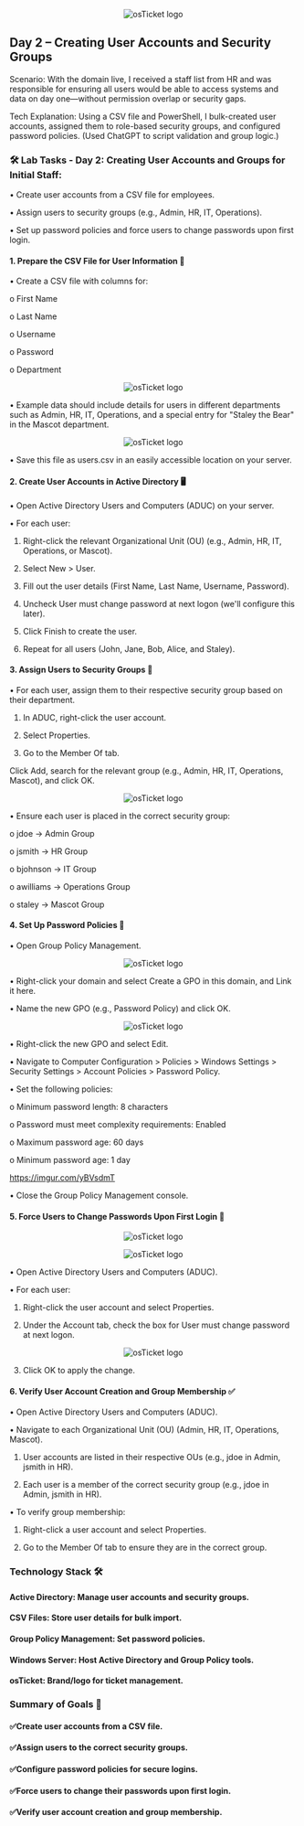 <p align="center">
<img src="https://i.imgur.com/pqTjnLb.png" alt="osTicket logo"/>
</p>

## Day 2 – Creating User Accounts and Security Groups

Scenario:
With the domain live, I received a staff list from HR and was responsible for ensuring all users would be able to access systems and data on day one—without permission overlap or security gaps.

Tech Explanation:
Using a CSV file and PowerShell, I bulk-created user accounts, assigned them to role-based security groups, and configured password policies. (Used ChatGPT to script validation and group logic.)



### 🛠️ Lab Tasks - Day 2: Creating User Accounts and Groups for Initial Staff:

•	Create user accounts from a CSV file for employees.

•	Assign users to security groups (e.g., Admin, HR, IT, Operations).

•	Set up password policies and force users to change passwords upon first login.

#### 1. Prepare the CSV File for User Information 📄
•	Create a CSV file with columns for:

 o	First Name

 o	Last Name

 o	Username

 o	Password

 o	Department

 <p align="center">
<img src="https://i.imgur.com/v7bB2Wb.png" alt="osTicket logo"/>
</p>

 •	Example data should include details for users in different departments such as Admin, HR, IT, Operations, and a special entry for "Staley the Bear" in the Mascot department.

<p align="center">
<img src="https://i.imgur.com/dC6Ll1R.png" alt="osTicket logo"/>
</p>

 •	Save this file as users.csv in an easily accessible location on your server.

#### 2. Create User Accounts in Active Directory 🖥️

 •	Open Active Directory Users and Computers (ADUC) on your server.

 •	For each user:

1.	Right-click the relevant Organizational Unit (OU) (e.g., Admin, HR, IT, Operations, or Mascot).

2.	Select New > User.

3.	Fill out the user details (First Name, Last Name, Username, Password).

4.	Uncheck User must change password at next logon (we'll configure this later).

5.	Click Finish to create the user.
   
6.	Repeat for all users (John, Jane, Bob, Alice, and Staley).

#### 3. Assign Users to Security Groups 🔑

 •	For each user, assign them to their respective security group based on their department.

1.	In ADUC, right-click the user account.

2.	Select Properties.

3.	Go to the Member Of tab.

Click Add, search for the relevant group (e.g., Admin, HR, IT, Operations, Mascot), and click OK.

<p align="center">
<img src="https://i.imgur.com/2Gn3F6E.png" alt="osTicket logo"/>
</p>

•	Ensure each user is placed in the correct security group:

 o	jdoe → Admin Group

 o	jsmith → HR Group

 o	bjohnson → IT Group

 o	awilliams → Operations Group

 o	staley → Mascot Group

#### 4. Set Up Password Policies 🔐

•	Open Group Policy Management.

<p align="center">
<img src="https://i.imgur.com/7Zv6O8F.png" alt="osTicket logo"/>
</p>

•	Right-click your domain and select Create a GPO in this domain, and Link it here.

•	Name the new GPO (e.g., Password Policy) and click OK.

<p align="center">
<img src="https://i.imgur.com/HI53KW8.png" alt="osTicket logo"/>
</p>

•	Right-click the new GPO and select Edit.

•	Navigate to Computer Configuration > Policies > Windows Settings > Security Settings > Account Policies > Password Policy.

•	Set the following policies:

 o	Minimum password length: 8 characters

 o	Password must meet complexity requirements: Enabled

 o	Maximum password age: 60 days

 o	Minimum password age: 1 day

 https://imgur.com/yBVsdmT

•	Close the Group Policy Management console.

#### 5. Force Users to Change Passwords Upon First Login 🔄

<p align="center">
<img src="https://i.imgur.com/szCfLca.png" alt="osTicket logo"/>
</p>

<p align="center">
<img src="https://i.imgur.com/LIC6ibW.png" alt="osTicket logo"/>
</p>

•	Open Active Directory Users and Computers (ADUC).

•	For each user:

1.	Right-click the user account and select Properties.

2.	Under the Account tab, check the box for User must change password at next logon.

<p align="center">
<img src="https://i.imgur.com/weGbB91.png" alt="osTicket logo"/>
</p>   

3.	Click OK to apply the change.

#### 6. Verify User Account Creation and Group Membership ✅

•	Open Active Directory Users and Computers (ADUC).

•	Navigate to each Organizational Unit (OU) (Admin, HR, IT, Operations, Mascot).

 1.	User accounts are listed in their respective OUs (e.g., jdoe in Admin, jsmith in HR).
   
 3.	Each user is a member of the correct security group (e.g., jdoe in Admin, jsmith in HR).
   
•	To verify group membership:

 1.	Right-click a user account and select Properties.
   
 3.	Go to the Member Of tab to ensure they are in the correct group.

### Technology Stack 🛠️
#### Active Directory: Manage user accounts and security groups.

#### CSV Files: Store user details for bulk import.

#### Group Policy Management: Set password policies.

#### Windows Server: Host Active Directory and Group Policy tools.

#### osTicket: Brand/logo for ticket management.

### Summary of Goals 🎯
#### ✅Create user accounts from a CSV file.

#### ✅Assign users to the correct security groups.

#### ✅Configure password policies for secure logins.

#### ✅Force users to change their passwords upon first login.

#### ✅Verify user account creation and group membership.
